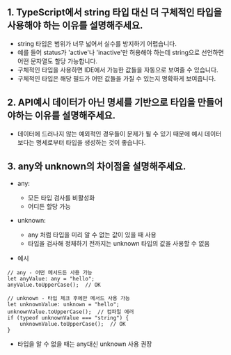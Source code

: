 ## 1. TypeScript에서 string 타입 대신 더 구체적인 타입을 사용해야 하는 이유를 설명해주세요.
- string 타입은 범위가 너무 넓어서 실수를 방지하기 어렵습니다.
- 예를 들어 status가 'active'나 'inactive'만 허용해야 하는데 string으로 선언하면 어떤 문자열도 할당 가능합니다.
- 구체적인 타입을 사용하면 IDE에서 가능한 값들을 자동으로 보여줄 수 있습니다.
- 구체적인 타입은 해당 필드가 어떤 값들을 가질 수 있는지 명확하게 보여줍니다.

## 2. API예시 데이터가 아닌 명세를 기반으로 타입을 만들어야하는 이유를 설명해주세요.
- 데이터에 드러나지 않는 예외적인 경우들이 문제가 될 수 있기 때문에 예시 데이터보다는 명세로부터 타입을 생성하는 것이 좋습니다.

## 3. any와 unknown의 차이점을 설명해주세요.
- any: 
  - 모든 타입 검사를 비활성화
  - 어디든 할당 가능

- unknown:
  - any 처럼 타입을 미리 알 수 없는 값이 있을 때 사용
  - 타입을 검사해 정체하기 전까지는 unknown 타입의 값을 사용할 수 없음

- 예시
```
// any - 어떤 메서드든 사용 가능
let anyValue: any = "hello";
anyValue.toUpperCase();  // OK

// unknown - 타입 체크 후에만 메서드 사용 가능
let unknownValue: unknown = "hello";
unknownValue.toUpperCase();  // 컴파일 에러
if (typeof unknownValue === "string") {
    unknownValue.toUpperCase();  // OK
}
```

- 타입을 알 수 없을 때는 any대신 unknown 사용 권장